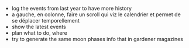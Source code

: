 - log the events from last year to have more history
- a gauche, en colonne, faire un scroll qui viz le calendrier et permet de se déplacer temporellement
- show the latest events
- plan what to do, where
- try to generate the same moon phases info that in gardener magazines
